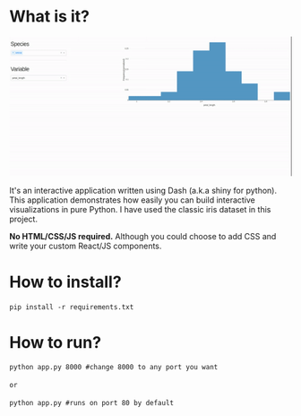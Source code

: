 # What is it?

![demo](demo.gif)

It's an interactive application written using Dash (a.k.a shiny for python). This application demonstrates how easily you can build interactive visualizations in pure Python. I have used the classic iris dataset in this project.

**No HTML/CSS/JS required.** Although you could choose to add CSS and write your custom React/JS components.

# How to install?

```
pip install -r requirements.txt
```

# How to run?

```
python app.py 8000 #change 8000 to any port you want

or

python app.py #runs on port 80 by default
```
